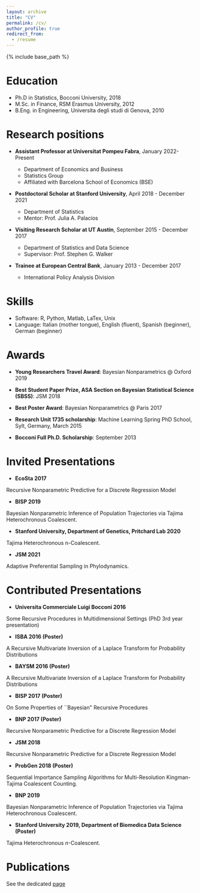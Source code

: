 ```yaml
---
layout: archive
title: "CV"
permalink: /cv/
author_profile: true
redirect_from:
  - /resume
---
```


{% include base_path %}

Education
======
* Ph.D in Statistics, Bocconi University, 2018
* M.Sc. in Finance, RSM Erasmus University, 2012
* B.Eng. in Engineering, Universita degli studi di Genova, 2010

Research positions
======
* **Assistant Professor at Universitat Pompeu Fabra**, January 2022- Present
  * Department of Economics and Business
  * Statistics Group
  * Affiliated with Barcelona School of Economics (BSE)

* **Postdoctoral Scholar at Stanford University**,  April 2018 - December 2021
  * Department of Statistics
  * Mentor: Prof. Julia A. Palacios

* **Visiting Research Scholar at UT Austin**, September 2015 - December 2017
  * Department of Statistics and Data Science
  * Supervisor: Prof. Stephen G. Walker
  
* **Trainee at European Central Bank**, January 2013 - December 2017
  * International Policy Analysis Division
  
  
Skills
======
* Software: R, Python, Matlab, LaTex, Unix
* Language: Italian (mother tongue), English (fluent), Spanish (beginner), German (beginner)

Awards
======


* **Young Researchers Travel Award**: Bayesian Nonparametrics @ Oxford 2019



* **Best Student Paper Prize, ASA Section on Bayesian Statistical Science (SBSS)**: JSM 2018



* **Best Poster Award**: Bayesian Nonparametrics @ Paris 2017



* **Research Unit 1735 scholarship**: Machine Learning Spring PhD School, Sylt, Germany, March 2015



* **Bocconi Full Ph.D. Scholarship**:  September 2013




Invited Presentations
======

* **EcoSta 2017**

Recursive Nonparametric Predictive for  a Discrete Regression Model



* **BISP 2019**

 Bayesian Nonparametric Inference of Population Trajectories via Tajima Heterochronous Coalescent.


  
*   **Stanford University, Department of Genetics, Pritchard Lab 2020**
  
  Tajima Heterochronous n-Coalescent.
  
  
  
 * **JSM 2021**
  
Adaptive Preferential Sampling in Phylodynamics.




Contributed Presentations
======

* **Universita Commerciale Luigi Bocconi 2016**

Some Recursive Procedures in Multidimensional Settings (PhD 3rd year presentation)



* **ISBA 2016 (Poster)**

 A Recursive Multivariate Inversion of a Laplace Transform for Probability Distributions




* **BAYSM 2016 (Poster)**

 A Recursive Multivariate Inversion of a Laplace Transform for Probability Distributions




* **BISP  2017 (Poster)**

 On Some Properties of ``Bayesian" Recursive Procedures




* **BNP  2017 (Poster)**

Recursive Nonparametric Predictive for   a Discrete Regression Model




* **JSM 2018**

 Recursive Nonparametric Predictive for   a Discrete Regression Model




* **ProbGen 2018 (Poster)**

 Sequential Importance Sampling Algorithms for Multi-Resolution Kingman-Tajima Coalescent Counting.





* **BNP 2019**

 Bayesian Nonparametric Inference of Population Trajectories via Tajima Heterochronous Coalescent.




* **Stanford University 2019, Department of Biomedica Data Science (Poster)**

 Tajima Heterochronous $n$-Coalescent.



Publications
======

See the dedicated [page](https://lorenzocapp.github.io/publications/)
  

